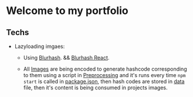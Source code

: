 # Welcome to my portfolio

## Techs

- Lazyloading imgaes:

  - Using [Blurhash](https://github.com/woltapp/react-blurhash). && [Blurhash React](https://github.com/woltapp/react-blurhash).

  - All [Images](./src/assets/images) are being encoded to generate hashcode corresponding to them using a script in [Preprocessing](./preprocessing.js) and it's runs every time `npm start` is called in [package.json](./package.json), then hash codes are stored in [data](./src/data/data.js) file, then it's content is being consumed in projects images.
